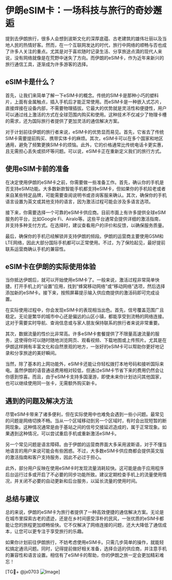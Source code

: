 # 伊朗eSIM卡：一场科技与旅行的奇妙邂逅

提到去伊朗旅行，很多人会想到波斯文化的深厚底蕴、古老建筑的雄伟壮丽以及当地人民的热情好客。然而，在一个互联网发达的时代，旅行中网络的顺畅与否也成了许多人关注的重点。尤其是对于喜欢随时记录生活、分享旅途点滴的现代人来说，没有网络就像是在荒野中迷失了方向。而伊朗的eSIM卡，作为近年来新兴的旅行通信工具，逐渐成为许多游客的选择。

## eSIM卡是什么？

首先，让我们来简单了解一下eSIM卡的概念。传统的SIM卡是那种小巧的塑料片，上面有金属触点，插入手机后才能正常使用。而eSIM卡是一种嵌入式芯片，直接焊接在设备内部，不需要物理插拔。它最大的优势就是灵活性和便捷性，用户可以通过线上激活的方式在全球范围内购买和使用。这种技术不仅减少了物理卡槽的需求，还为国际旅行者提供了更加灵活的通信解决方案。

对于计划前往伊朗的旅行者来说，eSIM卡的优势显而易见。首先，它省去了传统SIM卡需要提前购买、携带实体卡的麻烦。其次，eSIM卡可以在多个国家和地区通用，避免了频繁更换SIM卡的烦恼。此外，它的价格通常比传统电话卡更实惠，且无需担心丢失或损坏等问题。可以说，eSIM卡正在重新定义我们的旅行方式。

## 使用eSIM卡前的准备

在决定使用伊朗的eSIM卡之前，你需要做一些准备工作。首先，确认你的手机是否支持eSIM功能。大多数新款智能手机都支持eSIM卡，但如果你的手机较老或者来自某些特定品牌，可能需要查阅说明书或咨询客服来确认。其次，确保你的手机语言设置为英文或其他支持的语言，因为激活过程可能会涉及多语言选项。

接下来，你需要选择一个可靠的eSIM卡供应商。目前市面上有许多提供全球eSIM服务的平台，比如Google Fi、Airalo等。这些平台通常会提供详细的激活指南，并支持多种支付方式。在选择时，建议查看用户的评价和反馈，以确保服务质量。

最后，确保你的手机已经解锁并支持伊朗的频段。伊朗的运营商主要使用GSM和LTE网络，因此大部分国际手机都可以正常使用。不过，为了保险起见，最好提前联系运营商确认手机的兼容性。

## eSIM卡在伊朗的实际使用体验

当你抵达伊朗后，就可以开始使用eSIM卡了。一般来说，激活过程非常简单快捷。打开手机上的“设置”应用，找到“蜂窝移动网络”或“移动网络”选项，然后选择添加新的eSIM卡。接下来，按照屏幕提示输入供应商提供的激活码即可完成设置。

在实际使用过程中，你会发现eSIM卡的表现相当出色。首先，信号覆盖范围广且稳定。无论是繁华的城市中心还是偏远的山区小镇，都能享受到流畅的网络连接。这对于需要实时导航、查询信息或与家人朋友保持联系的旅行者来说非常重要。

其次，数据流量的性价比非常高。许多eSIM卡套餐提供了不限量高速流量的服务，这使得你可以随时随地浏览网页、观看视频、下载地图或上传照片。尤其是在伊朗这样拥有丰富文化和自然景观的地方，一张好的eSIM卡可以帮助你更好地记录和分享旅途的美好瞬间。

当然，除了基本的上网功能外，eSIM卡还能让你轻松拨打本地号码和接听国际来电。虽然伊朗的语音通话费用相对较低，但通过eSIM卡节省下来的费用仍然会让你感到惊喜。而且，由于eSIM卡支持多国漫游，即使未来你计划访问其他国家，也可以继续使用同一张卡，无需额外购买新卡。

## 遇到的问题及解决方法

尽管eSIM卡带来了诸多便利，但在实际使用中也难免会遇到一些小问题。最常见的问题是网络切换不畅。当从一个区域移动到另一个区域时，有时会出现短暂的断网现象。这种情况通常是由于基站之间的信号交接延迟造成的，属于正常现象。如果遇到这种情况，可以尝试重启手机或重新激活eSIM卡。

另一个常见问题是语言障碍。由于伊朗的运营商界面大多采用波斯语，对于不懂当地语言的用户来说可能会有些困惑。不过，大多数eSIM卡供应商都会提供英文版的激活指南和客户支持服务，因此不必过于担心。

此外，部分用户反映在使用eSIM卡时发现流量消耗较快。这可能是由于应用程序后台运行过多或开启了不必要的同步功能所致。建议定期检查手机上的流量使用情况，并关闭不必要的自动更新和后台服务，以延长流量的使用时间。

## 总结与建议

总的来说，伊朗的eSIM卡为旅行者提供了一种高效便捷的通信解决方案。无论是在城市里探索古老的遗迹，还是在乡村间感受淳朴的民风，一张优质的eSIM卡都能让您的旅程更加顺畅愉快。它不仅解决了网络连接的问题，还大大降低了通信成本，让您可以更专注于享受旅行的乐趣。

如果你计划前往伊朗旅行，不妨考虑使用eSIM卡。只需几步简单的操作，就能轻松搞定通讯问题。同时，记得提前做好相关准备，选择合适的供应商，并注意手机的兼容性和语言设置。相信有了eSIM卡的帮助，你的伊朗之旅一定会更加精彩难忘！

[TG💪+ @jx0703 ![Image](https://github.com/user-attachments/assets/dbca1d08-cadb-493c-b0ec-ad6f7a83f270)]